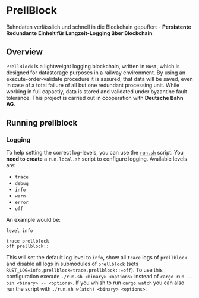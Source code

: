 # PrellBlock

Bahndaten verlässlich und schnell in die Blockchain gepuffert - **Persistente Redundante Einheit für Langzeit-Logging über Blockchain**

## Overview

`PrellBlock` is a lightweight logging blockchain, written in `Rust`, which is designed for datastorage purposes in a railway environment.
By using an execute-order-validate procedure it is assured, that data will be saved, even in case of a total failure of all but one redundant processing unit.
While working in full capactiy, data is stored and validated under byzantine fault tolerance. This project is carried out in cooperation with **Deutsche Bahn AG**.

## Running prellblock

### Logging

To help setting the correct log-levels, you can use the [`run.sh`](./run.sh) script.
You **need to create** a `run.local.sh` script to configure logging.
Available levels are:
- `trace`
- `debug`
- `info`
- `warn`
- `error`
- `off`

An example would be:

```
level info

trace prellblock
off prellblock::
```

This will set the default log level to `info`, show all `trace` logs of `prellblock`
and disable all logs in submodules of `prellblock` (sets `RUST_LOG=info,prellblock=trace,prellblock::=off`).
To use this configuration execute `./run.sh <binary> <options>` instead of `cargo run -- bin <binary> -- <options>`.
If you whish to run `cargo watch` you can also run the script with `./run.sh w(atch) <binary> <options>`.